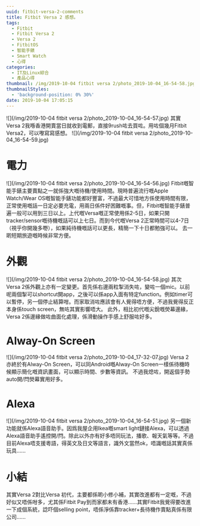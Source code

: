 ```yaml
---
uuid: fitbit-versa-2-comments
title: Fitbit Versa 2 感想。
tags:
  - Fitbit
  - Fitbit Versa 2
  - Versa 2
  - FitbitOS
  - 智能手錶
  - Smart Watch
  - 心得
categories:
  - IT及Linux綜合
  - 產品心得
thumbnail: /img/2019-10-04 fitbit versa 2/photo_2019-10-04_16-54-58.jpg
thumbnailStyles:
  - 'background-position: 0% 30%'
date: 2019-10-04 17:05:15
---
```

![](/img/2019-10-04 fitbit versa 2/photo_2019-10-04_16-54-57.jpg)
其實Versa 2我喺香港開賣當日就收到電郵，直接9rush咗去買咗。用咗個幾月Fitbit Versa2，可以嚟寫寫感想。
![](/img/2019-10-04 fitbit versa 2/photo_2019-10-04_16-54-59.jpg)

# 電力				
![](/img/2019-10-04 fitbit versa 2/photo_2019-10-04_16-54-56.jpg)
Fitbit嘅智能手錶主要賣點之一就係強大嘅待機/使用時間。現時普遍流行嘅Apple Watch/Wear OS嘅智能手錶功能都好豐富，不過最大可惜地方係使用時間有限，正常使用嘅話一日定必要充電，用兩日係件好困難嘅事。但，Fitbit嘅智能手錶普遍一般可以用到三日以上。上代嘅Versa嘅正常使用係2-5日，如果只開tracker/sensor嘅待機嘅話可以上七日。而到今代嘅Versa 2正常時間可以4-7日（視乎你開幾多嘢），如果純待機嘅話可以更長，精簡一下十日都勉強可以。
去一啲短期旅遊嘅時候非常方便。


# 外觀
![](/img/2019-10-04 fitbit versa 2/photo_2019-10-04_16-54-58.jpg)
其次Versa 2係外觀上亦有一定變更。首先係右邊兩粒掣消失咗，變咗一個mic。以前呢兩個掣可以shortcut開app，之後可以係app入面有特定function。例如timer可以暫停，另一個停止結算咁。而家取消咗應該會有人覺得唔方便，不過我覺得反正本身係touch screen，無咗其實影響唔大。
此外，相比初代嘅尖銳嘅熒幕邊緣，Versa 2係邊緣做咗曲面化處理，係滑動操作手感上舒服咗好多。

# Alway-On Screen
![](/img/2019-10-04 fitbit versa 2/photo_2019-10-04_17-32-07.jpg)
Versa 2亦終於有Alway-On Screen，可以同Android嘅Alway-On Screen一樣係待機時候顯示簡化嘅資訊畫面，可以顯示時間、步數等資訊。
不過我熄咗，開返個手勢auto開/閂熒幕實用好多。

# Alexa
![](/img/2019-10-04 fitbit versa 2/photo_2019-10-04_16-54-51.jpg)
另一個新功能就係Alexa語音助手。因爲我屋企用Ikea嘅smart light鏈接Alexa，可以透過Alexa語音助手遙控開/閂。除此以外亦有好多唔同玩法，播歌、報天氣等等。不過目前Alexa唔支援粵語，得英文及日文等語言，識外文當然ok，唔識嘅話其實真係玩具……

# 小結
其實Versa 2對比Versa 初代，主要都係啲小修小補，其實改進都有一定嘅，不過好似又唔係咁多，尤其係Fitbit Pay到而家都未有香港……其實Fitbit我覺得要改進一下成個系統，諗吓個selling point，唔係淨係靠tracker+長待機作賣點真係有限公司……